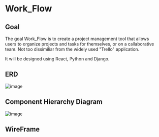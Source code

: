 # Work_Flow

## Goal
The goal Work_Flow is to create a project management tool that allows users to organize projects and tasks for themselves, or on a callaborative team. Not too dissimiliar from the widely used "Trello" application.

It will be designed using React, Python and Django.

## ERD
![image](https://github.com/user-attachments/assets/9435b60c-f880-442e-81ec-3557e6b2cb1d)

## Component Hierarchy Diagram
![image](https://github.com/user-attachments/assets/7974ec28-ddc6-48ad-8e33-ae2a65d1b420)

## WireFrame

